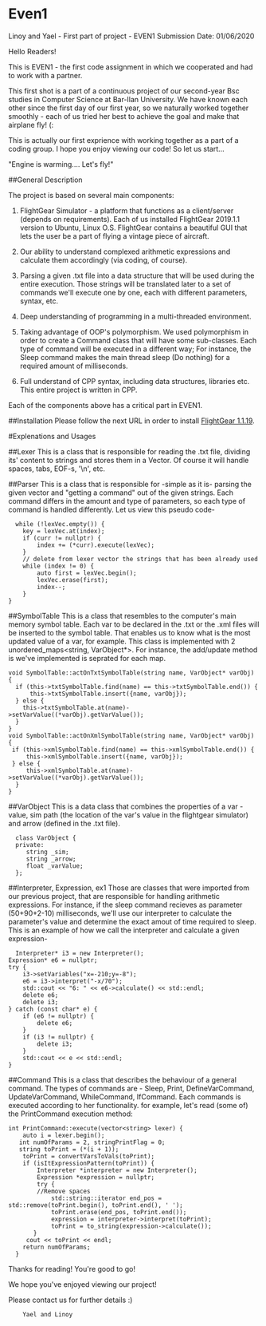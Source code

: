 # Even1
Linoy and Yael - First part of project - EVEN1
Submission Date: 01/06/2020

Hello Readers!

This is EVEN1 - the first code assignment in which we cooperated and had to work with a partner.

This first shot is a part of a continuous project of our second-year Bsc studies in Computer Science at Bar-Ilan University. We have known each other since the first day of our first year, so we naturally worked together smoothly - each of us tried her best to achieve the goal and make that airplane fly! (:

This is actually our first exprience with working together as a part of a coding group.
I hope you enjoy viewing our code! So let us start...

"Engine is warming.... Let's fly!"

##General Description

The project is based on several main components:
1. FlightGear Simulator - a platform that functions as a client/server (depends on requirements). Each of us installed FlightGear 2019.1.1 version to Ubuntu, Linux O.S. FlightGear contains a beautiful GUI that lets the user be a part of flying a vintage piece of aircraft.

2. Our ability to understand complexed arithmetic expressions and calculate them accordingly (via coding, of course).

3. Parsing a given .txt file into a data structure that will be used during the entire execution. Those strings will be translated later to a set of commands we'll execute one by one, each with different parameters, syntax, etc.

4. Deep understanding of programming in a multi-threaded environment.

5. Taking advantage of OOP's polymorphism. We used polymorphism in order to create a Command class that will have some sub-classes. Each type of command will be executed in a different way; For instance, the Sleep command makes the main thread sleep (Do nothing) for a required amount of milliseconds.

6. Full understand of CPP syntax, including data structures, libraries etc. This entire project is written in CPP.


Each of the components above has a critical part in EVEN1.



##Installation
Please follow the next URL in order to install [FlightGear 1.1.19](https://www.flightgear.org/download/).



#Explenations and Usages


##Lexer
This is a class that is responsible for reading the .txt file, dividing its' content to strings and stores them in a Vector<string>. Of course it will handle spaces, tabs, EOF-s, '\n', etc.
  
  
##Parser
This is a class that is responsible for -simple as it is- parsing the given vector and "getting a command" out of the given strings. Each command differs in the amount and type of parameters, so each type of command is handled differently. Let us view this pseudo code-


      while (!lexVec.empty()) {
        key = lexVec.at(index);
        if (curr != nullptr) {
            index += (*curr).execute(lexVec);
        }
        // delete from lexer vector the strings that has been already used
        while (index != 0) {
            auto first = lexVec.begin();
            lexVec.erase(first);
            index--;
        }
    }


##SymbolTable
This is a class that resembles to the computer's main memory symbol table. Each var to be declared in the .txt or the .xml files will be inserted to the symbol table. That enables us to know what is the most updated value of a var, for example. This class is implemented with 2 unordered_maps<string, VarObject*>. For instance, the add/update method is we've implemented is seprated for each map.


    void SymbolTable::actOnTxtSymbolTable(string name, VarObject* varObj) {
      if (this->txtSymbolTable.find(name) == this->txtSymbolTable.end()) {
          this->txtSymbolTable.insert({name, varObj});
      } else {
        this->txtSymbolTable.at(name)->setVarValue((*varObj).getVarValue()); 
      }
    }
    void SymbolTable::actOnXmlSymbolTable(string name, VarObject* varObj) {
     if (this->xmlSymbolTable.find(name) == this->xmlSymbolTable.end()) {
         this->xmlSymbolTable.insert({name, varObj});
     } else {
         this->xmlSymbolTable.at(name)->setVarValue((*varObj).getVarValue());
      }
    }        
    

##VarObject
This is a data class that combines the properties of a var - value, sim path (the location of the var's value in the flightgear simulator) and arrow (defined in the .txt file).


      class VarObject {
      private:
         string _sim;
         string _arrow;
         float _varValue;
      };


##Interpreter, Expression, ex1
Those are classes that were imported from our previous project, that are responsible for handling arithmetic expressions. For instance, if the sleep command recieves as parameter (50+90+2-10) milliseconds, we'll use our interpreter to calculate the parameter's value and determine the exact amout of time required to sleep.
This is an example of how we call the interpreter and calculate a given expression-


      Interpreter* i3 = new Interpreter();
    Expression* e6 = nullptr;
    try {
        i3->setVariables("x=-210;y=-8");
        e6 = i3->interpret("-x/70");
        std::cout << "6: " << e6->calculate() << std::endl;
        delete e6;
        delete i3;
    } catch (const char* e) {
        if (e6 != nullptr) {
            delete e6;
        }
        if (i3 != nullptr) {
            delete i3;
        }
        std::cout << e << std::endl;
    }
    
    
 ##Command 
 This is a class that describes the behaviour of a general command. The types of commands are - Sleep, Print, DefineVarCommand, UpdateVarCommand, WhileCommand, IfCommand. Each commands is executed according to her functionality. for example, let's read (some of) the PrintCommand execution method:
 
          
    int PrintCommand::execute(vector<string> lexer) {
        auto i = lexer.begin();
       int numOfParams = 2, stringPrintFlag = 0;
       string toPrint = (*(i + 1));
        toPrint = convertVarsToVals(toPrint);
        if (isItExpressionPattern(toPrint)) {
            Interpreter *interpreter = new Interpreter();
            Expression *expression = nullptr;
            try {
            //Remove spaces
                std::string::iterator end_pos = std::remove(toPrint.begin(), toPrint.end(), ' ');
                toPrint.erase(end_pos, toPrint.end());
                expression = interpreter->interpret(toPrint);
                toPrint = to_string(expression->calculate());
           }
         cout << toPrint << endl;
        return numOfParams;
      }

  
  
  Thanks for reading! You're good to go!
  
  We hope you've enjoyed viewing our project!
  
  Please contact us for further details :)
  

        Yael and Linoy
